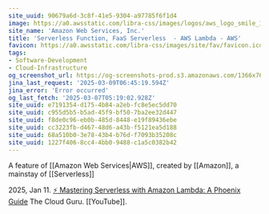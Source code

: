 ```yaml
---
site_uuid: 90679a6d-3c8f-41e5-9304-a97785f6f1d4
image: https://a0.awsstatic.com/libra-css/images/logos/aws_logo_smile_1200x630.png
site_name: 'Amazon Web Services, Inc.'
title: 'Serverless Function, FaaS Serverless  - AWS Lambda - AWS'
favicon: https://a0.awsstatic.com/libra-css/images/site/fav/favicon.ico
tags:
- Software-Development
- Cloud-Infrastructure
og_screenshot_url: https://og-screenshots-prod.s3.amazonaws.com/1366x768/80/false/375a4ccca26fc75007e16b3d46dcb76453c81bf5a23877c79c67ffdfe07a89e5.jpeg
jina_last_request: '2025-03-09T06:45:19.594Z'
jina_error: 'Error occurred'
og_last_fetch: '2025-03-07T05:19:02.928Z'
site_uuid: e7191354-d175-4b84-a2eb-fc8e5ec5dd70
site_uuid: c955d5b5-b5ad-45f9-bf50-7ba2ee32d447
site_uuid: f8de0c96-eb0b-485d-8448-e19f89436ebe
site_uuid: cc3223fb-d467-48d6-a43b-f5121ea5d188
site_uuid: 68a510b0-3e78-43b4-b76d-f7093b35208c
site_uuid: 1227f406-8cc4-4bb0-9488-c1a5c0382b42
---
```


A feature of [[Amazon Web Services|AWS]], created by [[Amazon]], a mainstay of [[Serverless]] 

2025, Jan 11. [⚡️ Mastering Serverless with Amazon Lambda: A Phoenix Guide](https://youtu.be/P8UY5c-rMXI?si=zwDL_US8JofJG5JJ) The Cloud Guru.  [[YouTube]].
